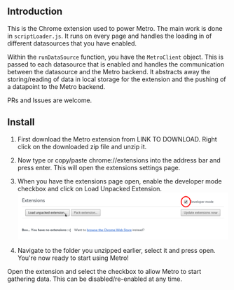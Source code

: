 ## Introduction ##

This is the Chrome extension used to power Metro. The main work is done in
`scriptLoader.js`. It runs on every page and handles the loading in of
different datasources that you have enabled.

Within the `runDataSource` function, you have the `MetroClient` object. This is
passed to each datasource that is enabled and handles the communication between
the datasource and the Metro backend. It abstracts away the storing/reading of
data in local storage for the extension and the pushing of a datapoint to the
Metro backend.

PRs and Issues are welcome.

## Install ##

1. First download the Metro extension from LINK TO DOWNLOAD. Right click on the downloaded zip file and unzip it.

2. Now type or copy/paste chrome://extensions into the address bar and press enter. This will open the extensions settings page.

3. When you have the extensions page open, enable the developer mode checkbox and click on Load Unpacked Extension.
![](assets/extensionsPage.png)

4. Navigate to the folder you unzipped earlier, select it and press open. You're now ready to start using Metro!

Open the extension and select the checkbox to allow Metro to start gathering
data. This can be disabled/re-enabled at any time.